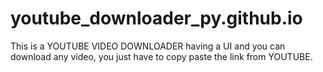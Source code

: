# youtube_downloader_py.github.io
This is a YOUTUBE VIDEO DOWNLOADER having a UI and you can download any video, you just have to copy paste the link from YOUTUBE.
